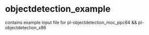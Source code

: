 # objectdetection_example
contains example input file for  pl-objectdetection_moc_ppc64 &amp;&amp; pl-objectdetection_x86
